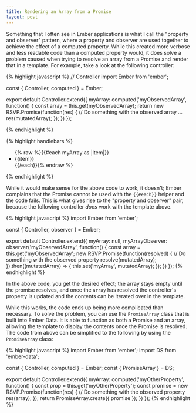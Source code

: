 ```yaml
---
title: Rendering an Array from a Promise
layout: post
---
```


Something that I often see in Ember applications is what I call the "property and observer" pattern, where a property and observer are used together to achieve the effect of a computed property.  While this created more verbose and less readable code than a computed property would, it does solve a problem caused when trying to resolve an array from a Promise and render that in a template.  For example, take a look at the following controller:

{% highlight javascript %}
// Controller
import Ember from 'ember';

const { Controller, computed } = Ember;

export default Controller.extend({
  myArray: computed('myObservedArray', function() {
    const array = this.get(myObservedArray);
    return new RSVP.Promise(function(res) {
      // Do something with the observed array
      ...
      res(mutatedArray);
    });
  })
});

{% endhighlight %}

{% highlight handlebars %}
<!-- Corresponding template -->
<ul>
  {% raw %}{{#each myArray as |item|}}
    <li>{{item}}</li>
  {{/each}}{% endraw %}
</ul>
{% endhighlight %}

While it would make sense for the above code to work, it doesn't; Ember complains that the Promise cannot be used with the `{{#each}}` helper and the code fails.  This is what gives rise to the "property and observer" pair, because the following controller _does_ work with the template above.

{% highlight javascript %}
import Ember from 'ember';

const { Controller, observer } = Ember;

export default Controller.extend({
  myArray: null,
  myArrayObserver: observer('myObservedArray', function() {
    const array = this.get('myObservedArray';
    new RSVP.Promise(function(resolved) {
      // Do something with the observed property
      resolve(mutatedArray);
    }).then((mutatedArray) => {
      this.set('myArray', mutatedArray);
    });
  })
});
{% endhighlight %}

In the above code, you get the desired effect; the array stays empty until the promise resolves, and once the `array` has resolved the controller's property is updated and the contents can be iterated over in the template.

While this works, the code ends up being more complicated than necessary.  To solve the problem, you can use the `PromiseArray` class that is built into Ember Data.  It is able to function as both a Promise and an array, allowing the template to display the contents once the Promise is resolved.  The code from above can be simplified to the following by using the `PromiseArray` class:

{% highlight javascript %}
import Ember from 'ember';
import DS from 'ember-data';

const { Controller, computed } = Ember;
const { PromiseArray } = DS;

export default Controller.extend({
  myArray: computed('myOtherProperty', function() {
    const prop = this.get('myOtherProperty');
    const promise = new RSVP.Promise(function(res) {
      // Do something with the observed property
      res(array);
    });
    return PromiseArray.create({ promise });
  })
});
{% endhighlight %}
